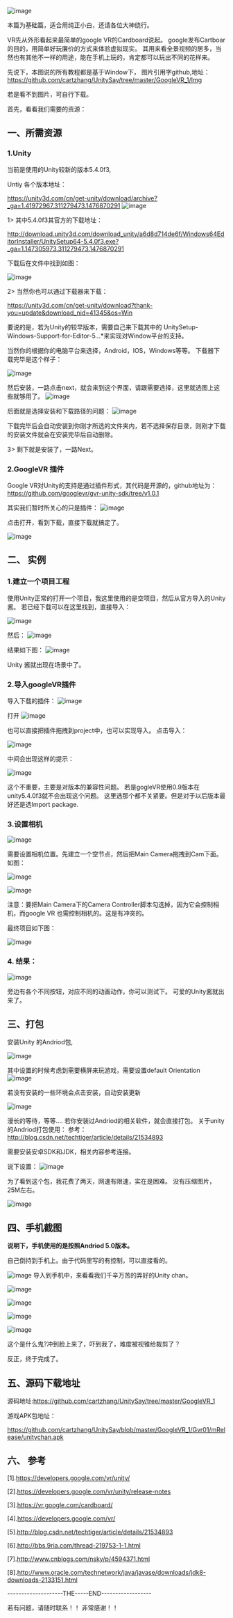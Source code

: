 
![image](https://github.com/cartzhang/ImgSayVRabc/blob/master/GoogleVR_1/Img/1.png)

本篇为基础篇，适合用纯正小白，还请各位大神绕行。

VR先从外形看起来最简单的google VR的Cardboard说起。
google发布Cartboar的目的，用简单好玩廉价的方式来体验虚拟现实。
其用来看全景视频的居多，当然也有其他不一样的用途，能在手机上玩的，肯定都可以玩出不同的花样来。

先说下，本图说的所有教程都是基于Window下，
图片引用字github,地址：https://github.com/cartzhang/UnitySay/tree/master/GoogleVR_1/Img

若是看不到图片，可自行下载。

首先，看看我们需要的资源：

## 一、所需资源

### 1.Unity

  当前是使用的Unity较新的版本5.4.0f3,
  
  Untiy 各个版本地址：
  
  https://unity3d.com/cn/get-unity/download/archive?_ga=1.41972967.311279473.1476870291
  ![image](https://github.com/cartzhang/ImgSayVRabc/tree/master/GoogleVR_1/Img/2.png)
  
  1> 其中5.4.0f3其官方的下载地址：
  
  http://download.unity3d.com/download_unity/a6d8d714de6f/Windows64EditorInstaller/UnitySetup64-5.4.0f3.exe?_ga=1.147305973.311279473.1476870291
  
  下载后在文件中找到如图：
  
   ![image](https://github.com/cartzhang/ImgSayVRabc/blob/master/GoogleVR_1/Img/3.png)
  
  2> 当然你也可以通过下载器来下载：
  
  https://unity3d.com/cn/get-unity/download?thank-you=update&download_nid=41345&os=Win
  
  要说的是，若为Unity的较早版本，需要自己来下载其中的
  UnitySetup-Windows-Support-for-Editor-5.*.*.*来实现对Window平台的支持。
  
  当然你的根据你的电脑平台来选择，Android，IOS，Windows等等。
  下载器下载完毕是这个样子：
  
  ![image](https://github.com/cartzhang/ImgSayVRabc/blob/master/GoogleVR_1/Img/4.png)
  
  然后安装，一路点击next，就会来到这个界面，请跟需要选择，这里就选图上这些就够用了。
  ![image](https://github.com/cartzhang/ImgSayVRabc/blob/master/GoogleVR_1/Img/5.png)
  
  后面就是选择安装和下载路径的问题：
  ![image](https://github.com/cartzhang/ImgSayVRabc/blob/master/GoogleVR_1/Img/6.png)
  
  下载完毕后会自动安装到你刚才所选的文件夹内，若不选择保存目录，则刚才下载的安装文件就会在安装完毕后自动删除。
  
  3> 剩下就是安装了，一路Next。
  
### 2.GoogleVR 插件

Google VR对Unity的支持是通过插件形式，其代码是开源的，github地址为：
  https://github.com/googlevr/gvr-unity-sdk/tree/v1.0.1

其实我们暂时所关心的只是插件：
![image](https://github.com/cartzhang/ImgSayVRabc/blob/master/GoogleVR_1/Img/7.png)

点击打开，看到下载，直接下载就搞定了。

![image](https://github.com/cartzhang/ImgSayVRabc/blob/master/GoogleVR_1/Img/8.png)


## 二、 实例
### 1.建立一个项目工程
使用Unity正常的打开一个项目，我这里使用的是空项目，然后从官方导入的Unity酱。
若已经下载可以在这里找到，直接导入：

![image](https://github.com/cartzhang/ImgSayVRabc/blob/master/GoogleVR_1/Img/9.png)

然后：
![image](https://github.com/cartzhang/ImgSayVRabc/blob/master/GoogleVR_1/Img/10.png)

结果如下图：
![image](https://github.com/cartzhang/ImgSayVRabc/blob/master/GoogleVR_1/Img/11.png)

Unity 酱就出现在场景中了。


### 2.导入googleVR插件
导入下载的插件：
![image](https://github.com/cartzhang/ImgSayVRabc/blob/master/GoogleVR_1/Img/12.png)

打开
![image](https://github.com/cartzhang/ImgSayVRabc/blob/master/GoogleVR_1/Img/13.png)

也可以直接把插件拖拽到project中，也可以实现导入。
点击导入：

![image](https://github.com/cartzhang/ImgSayVRabc/blob/master/GoogleVR_1/Img/14.png)

中间会出现这样的提示：

![image](https://github.com/cartzhang/ImgSayVRabc/blob/master/GoogleVR_1/Img/15.png)

这个不重要，主要是对版本的兼容性问题。
若是gogleVR使用0.9版本在unity5.4.0f3就不会出现这个问题。
这里选那个都不关紧要。但是对于以后版本最好还是选Import package.

 ### 3.设置相机

![image](https://github.com/cartzhang/ImgSayVRabc/blob/master/GoogleVR_1/Img/16.png)

需要设置相机位置。先建立一个空节点，然后把Main Camera拖拽到Cam下面。
如图：

![image](https://github.com/cartzhang/ImgSayVRabc/blob/master/GoogleVR_1/Img/17.png)


![image](https://github.com/cartzhang/ImgSayVRabc/blob/master/GoogleVR_1/Img/18.png)

注意：要把Main Camera下的Camera Controller脚本勾选掉，因为它会控制相机，而google VR 也需控制相机的。这是有冲突的。

最终项目如下图：

![image](https://github.com/cartzhang/ImgSayVRabc/blob/master/GoogleVR_1/Img/19.png)

### 4. 结果：

![image](https://github.com/cartzhang/ImgSayVRabc/blob/master/GoogleVR_1/Img/20.png)


旁边有各个不同按钮，对应不同的动画动作，你可以测试下。
可爱的Unity酱就出来了。

## 三、打包

安装Unity 的Andriod包,

![image](https://github.com/cartzhang/ImgSayVRabc/blob/master/GoogleVR_1/Img/21.png)

其中设置的时候考虑到需要横屏来玩游戏，需要设置default Orientation
![image](https://github.com/cartzhang/ImgSayVRabc/blob/master/GoogleVR_1/Img/22.png)


若没有安装的一些环境会点击安装，自动安装更新

![image](https://github.com/cartzhang/ImgSayVRabc/blob/master/GoogleVR_1/Img/23.png)

漫长的等待，等等....
若你安装过Andriod的相关软件，就会直接打包。
关于unity的Andriod打包使用：
参考：
http://blog.csdn.net/techtiger/article/details/21534893

需要安装安卓SDK和JDK，相关内容参考连接。

说下设置：
![image](https://github.com/cartzhang/ImgSayVRabc/blob/master/GoogleVR_1/Img/24.png)

为了看到这个包，我花费了两天，网速有限速，实在是困难。
没有压缩图片，25M左右。

![image](https://github.com/cartzhang/ImgSayVRabc/blob/master/GoogleVR_1/Img/25.png)

## 四、手机截图

**说明下，手机使用的是按照Andriod 5.0版本。**

自己倒持到手机上。由于代码里写的有控制，可以直接看的。

![image](https://github.com/cartzhang/ImgSayVRabc/blob/master/GoogleVR_1/Img/s1.png)
导入到手机中，来看看我们千辛万苦的弄好的Unity chan。


![image](https://github.com/cartzhang/ImgSayVRabc/blob/master/GoogleVR_1/Img/s2.png)

![image](https://github.com/cartzhang/ImgSayVRabc/blob/master/GoogleVR_1/Img/s4.png)

![image](https://github.com/cartzhang/ImgSayVRabc/blob/master/GoogleVR_1/Img/s5.png)

![image](https://github.com/cartzhang/ImgSayVRabc/blob/master/GoogleVR_1/Img/s6.png)

这个是什么鬼?冲到脸上来了，吓到我了，难度被视锥给裁剪了？

反正，终于完成了。

## 五、源码下载地址

源码地址:https://github.com/cartzhang/UnitySay/tree/master/GoogleVR_1

游戏APK包地址：

https://github.com/cartzhang/UnitySay/blob/master/GoogleVR_1/Gvr01/mRelease/unitychan.apk

## 六、 参考

[1].https://developers.google.com/vr/unity/

[2].https://developers.google.com/vr/unity/release-notes

[3].https://vr.google.com/cardboard/

[4].https://developers.google.com/vr/

[5].http://blog.csdn.net/techtiger/article/details/21534893

[6].http://bbs.9ria.com/thread-219753-1-1.html

[7].http://www.cnblogs.com/nsky/p/4594371.html

[8].http://www.oracle.com/technetwork/java/javase/downloads/jdk8-downloads-2133151.html


--------------------THE-----END------------------

若有问题，请随时联系！！
非常感谢！！
